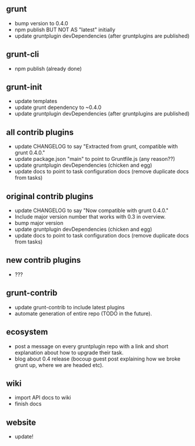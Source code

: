 ## grunt
* bump version to 0.4.0
* npm publish BUT NOT AS "latest" initially
* update gruntplugin devDependencies (after gruntplugins are published)

## grunt-cli
* npm publish (already done)

## grunt-init
* update templates
* update grunt dependency to ~0.4.0
* update gruntplugin devDependencies (after gruntplugins are published)

## all contrib plugins
* update CHANGELOG to say "Extracted from grunt, compatible with grunt 0.4.0."
* update package.json "main" to point to Gruntfile.js (any reason??)
* update gruntplugin devDependencies (chicken and egg)
* update docs to point to task configuration docs (remove duplicate docs from tasks)

## original contrib plugins
* update CHANGELOG to say "Now compatible with grunt 0.4.0."
* Include major version number that works with 0.3 in overview.
* bump major version
* update gruntplugin devDependencies (chicken and egg)
* update docs to point to task configuration docs (remove duplicate docs from tasks)

## new contrib plugins
* ???

## grunt-contrib
* update grunt-contrib to include latest plugins
* automate generation of entire repo (TODO in the future).

## ecosystem
* post a message on every gruntplugin repo with a link and short explanation about how to upgrade their task.
* blog about 0.4 release (bocoup guest post explaining how we broke grunt up, where we are headed etc).

## wiki
* import API docs to wiki
* finish docs

## website
* update!
